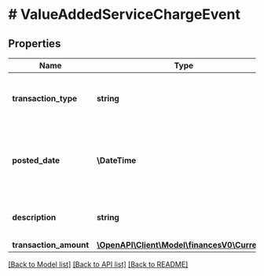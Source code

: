 # # ValueAddedServiceChargeEvent

## Properties

Name | Type | Description | Notes
------------ | ------------- | ------------- | -------------
**transaction_type** | **string** | Indicates the type of transaction.  Example: &#39;Other Support Service fees&#39; | [optional]
**posted_date** | **\DateTime** | Fields with a schema type of date are in ISO 8601 date time format (for example GroupBeginDate). | [optional]
**description** | **string** | A short description of the service charge event. | [optional]
**transaction_amount** | [**\OpenAPI\Client\Model\financesV0\Currency**](Currency.md) |  | [optional]

[[Back to Model list]](../../README.md#models) [[Back to API list]](../../README.md#endpoints) [[Back to README]](../../README.md)
